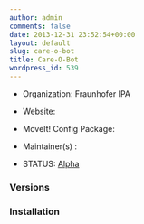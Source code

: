 ```yaml
---
author: admin
comments: false
date: 2013-12-31 23:52:54+00:00
layout: default
slug: care-o-bot
title: Care-O-Bot
wordpress_id: 539
---
```



	
  * Organization: Fraunhofer IPA

	
  * Website:

	
  * MoveIt! Config Package: 

	
  * Maintainer(s) :

	
  * STATUS: [Alpha](/about/moveit-status/#legend)




### Versions








### Installation






